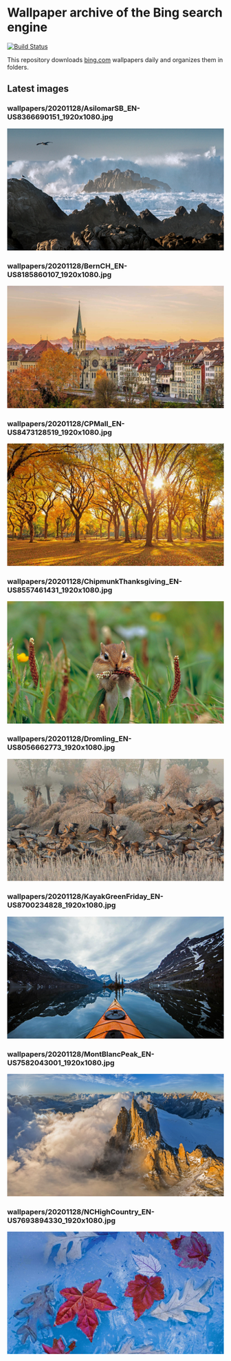 # Wallpaper archive of the Bing search engine

[![Build Status](https://travis-ci.org/kijart/bing-daily-images-dl.svg?branch=wallpapers)](https://travis-ci.org/kijart/bing-daily-images-dl)

This repository downloads [bing.com](https://www.bing.com) wallpapers daily and organizes them in folders.

## Latest images

<!-- Wallpapers -->

### wallpapers/20201128/AsilomarSB_EN-US8366690151_1920x1080.jpg

![wallpapers/20201128/AsilomarSB_EN-US8366690151_1920x1080.jpg](wallpapers/20201128/AsilomarSB_EN-US8366690151_1920x1080.jpg)

### wallpapers/20201128/BernCH_EN-US8185860107_1920x1080.jpg

![wallpapers/20201128/BernCH_EN-US8185860107_1920x1080.jpg](wallpapers/20201128/BernCH_EN-US8185860107_1920x1080.jpg)

### wallpapers/20201128/CPMall_EN-US8473128519_1920x1080.jpg

![wallpapers/20201128/CPMall_EN-US8473128519_1920x1080.jpg](wallpapers/20201128/CPMall_EN-US8473128519_1920x1080.jpg)

### wallpapers/20201128/ChipmunkThanksgiving_EN-US8557461431_1920x1080.jpg

![wallpapers/20201128/ChipmunkThanksgiving_EN-US8557461431_1920x1080.jpg](wallpapers/20201128/ChipmunkThanksgiving_EN-US8557461431_1920x1080.jpg)

### wallpapers/20201128/Dromling_EN-US8056662773_1920x1080.jpg

![wallpapers/20201128/Dromling_EN-US8056662773_1920x1080.jpg](wallpapers/20201128/Dromling_EN-US8056662773_1920x1080.jpg)

### wallpapers/20201128/KayakGreenFriday_EN-US8700234828_1920x1080.jpg

![wallpapers/20201128/KayakGreenFriday_EN-US8700234828_1920x1080.jpg](wallpapers/20201128/KayakGreenFriday_EN-US8700234828_1920x1080.jpg)

### wallpapers/20201128/MontBlancPeak_EN-US7582043001_1920x1080.jpg

![wallpapers/20201128/MontBlancPeak_EN-US7582043001_1920x1080.jpg](wallpapers/20201128/MontBlancPeak_EN-US7582043001_1920x1080.jpg)

### wallpapers/20201128/NCHighCountry_EN-US7693894330_1920x1080.jpg

![wallpapers/20201128/NCHighCountry_EN-US7693894330_1920x1080.jpg](wallpapers/20201128/NCHighCountry_EN-US7693894330_1920x1080.jpg)

